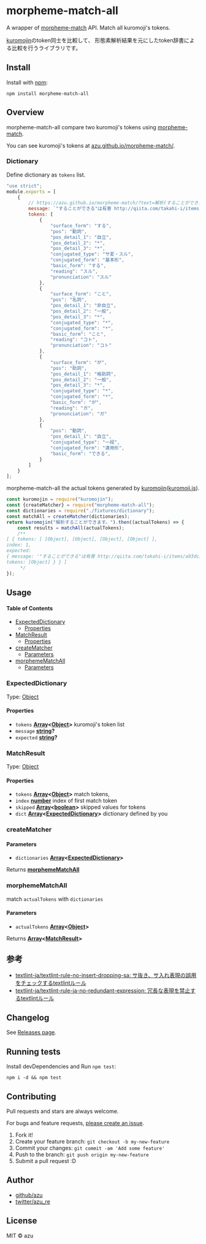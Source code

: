 # morpheme-match-all

A wrapper of [morpheme-match](https://github.com/azu/morpheme-match "morpheme-match") API. Match all kuromoji's tokens.

[kuromojin](https://github.com/azu/kuromojin "kuromojin")のtoken同士を比較して、
形態素解析結果を元にしたtoken辞書による比較を行うライブラリです。

## Install

Install with [npm](https://www.npmjs.com/):

    npm install morpheme-match-all

## Overview

morpheme-match-all compare two kuromoji's tokens using [morpheme-match](https://github.com/azu/morpheme-match "morpheme-match").

You can see kuromoji's tokens at [azu.github.io/morpheme-match/](https://azu.github.io/morpheme-match/ "morpheme-match").

### Dictionary

Define dictionary as `tokens` list.

```js
"use strict";
module.exports = [
    {
        // https://azu.github.io/morpheme-match/?text=解析(することができます)。
        message: `"することができる"は有害 http://qiita.com/takahi-i/items/a93dc2ff42af6b93f6e0`,
        tokens: [
            {
                "surface_form": "する",
                "pos": "動詞",
                "pos_detail_1": "自立",
                "pos_detail_2": "*",
                "pos_detail_3": "*",
                "conjugated_type": "サ変・スル",
                "conjugated_form": "基本形",
                "basic_form": "する",
                "reading": "スル",
                "pronunciation": "スル"
            },
            {
                "surface_form": "こと",
                "pos": "名詞",
                "pos_detail_1": "非自立",
                "pos_detail_2": "一般",
                "pos_detail_3": "*",
                "conjugated_type": "*",
                "conjugated_form": "*",
                "basic_form": "こと",
                "reading": "コト",
                "pronunciation": "コト"
            },
            {
                "surface_form": "が",
                "pos": "助詞",
                "pos_detail_1": "格助詞",
                "pos_detail_2": "一般",
                "pos_detail_3": "*",
                "conjugated_type": "*",
                "conjugated_form": "*",
                "basic_form": "が",
                "reading": "ガ",
                "pronunciation": "ガ"
            },
            {
                "pos": "動詞",
                "pos_detail_1": "自立",
                "conjugated_type": "一段",
                "conjugated_form": "連用形",
                "basic_form": "できる",
            }
        ]
    }
];
```

morpheme-match-all the actual tokens generated by [kuromojin](https://github.com/azu/kuromojin "kuromojin")([kuromoji.js](https://github.com/takuyaa/kuromoji.js "kuromoji.js")).

```js
const kuromojin = require("kuromojin");
const {createMatcher} = require("morpheme-match-all");
const dictionaries = require("./fixtures/dictionary");
const matchAll = createMatcher(dictionaries);
return kuromojin("解析することができます。").then((actualTokens) => {
    const results = matchAll(actualTokens);
    /**
[ { tokens: [ [Object], [Object], [Object], [Object] ],
index: 1,
expected: 
{ message: '"することができる"は有害 http://qiita.com/takahi-i/items/a93dc2ff42af6b93f6e0',
tokens: [Object] } } ]
     */
});
```

## Usage

<!-- Generated by documentation.js. Update this documentation by updating the source code. -->

#### Table of Contents

- [ExpectedDictionary][1]
  - [Properties][2]
- [MatchResult][3]
  - [Properties][4]
- [createMatcher][5]
  - [Parameters][6]
- [morphemeMatchAll][7]
  - [Parameters][8]

### ExpectedDictionary

Type: [Object][9]

#### Properties

- `tokens` **[Array][10]&lt;[Object][9]>** kuromoji's token list
- `message` **[string][11]?** 
- `expected` **[string][11]?** 

### MatchResult

Type: [Object][9]

#### Properties

- `tokens` **[Array][10]&lt;[Object][9]>** match tokens,
- `index` **[number][12]** index of first match token
- `skipped` **[Array][10]&lt;[boolean][13]>** skipped values for tokens
- `dict` **[Array][10]&lt;[ExpectedDictionary][14]>** dictionary defined by you

### createMatcher

#### Parameters

- `dictionaries` **[Array][10]&lt;[ExpectedDictionary][14]>** 

Returns **[morphemeMatchAll][15]** 

### morphemeMatchAll

match `actualTokens` with `dictionaries`

#### Parameters

- `actualTokens` **[Array][10]&lt;[Object][9]>** 

Returns **[Array][10]&lt;[MatchResult][16]>** 

[1]: #expecteddictionary

[2]: #properties

[3]: #matchresult

[4]: #properties-1

[5]: #creatematcher

[6]: #parameters

[7]: #morphemematchall

[8]: #parameters-1

[9]: https://developer.mozilla.org/docs/Web/JavaScript/Reference/Global_Objects/Object

[10]: https://developer.mozilla.org/docs/Web/JavaScript/Reference/Global_Objects/Array

[11]: https://developer.mozilla.org/docs/Web/JavaScript/Reference/Global_Objects/String

[12]: https://developer.mozilla.org/docs/Web/JavaScript/Reference/Global_Objects/Number

[13]: https://developer.mozilla.org/docs/Web/JavaScript/Reference/Global_Objects/Boolean

[14]: #expecteddictionary

[15]: #morphemematchall

[16]: #matchresult

## 参考

- [textlint-ja/textlint-rule-no-insert-dropping-sa: サ抜き、サ入れ表現の誤用をチェックするtextlintルール](https://github.com/textlint-ja/textlint-rule-no-insert-dropping-sa "textlint-ja/textlint-rule-no-insert-dropping-sa: サ抜き、サ入れ表現の誤用をチェックするtextlintルール")
- [textlint-ja/textlint-rule-ja-no-redundant-expression: 冗長な表現を禁止するtextlintルール](https://github.com/textlint-ja/textlint-rule-ja-no-redundant-expression "textlint-ja/textlint-rule-ja-no-redundant-expression: 冗長な表現を禁止するtextlintルール")

## Changelog

See [Releases page](https://github.com/azu/morpheme-match-all/releases).

## Running tests

Install devDependencies and Run `npm test`:

    npm i -d && npm test

## Contributing

Pull requests and stars are always welcome.

For bugs and feature requests, [please create an issue](https://github.com/azu/morpheme-match-all/issues).

1. Fork it!
2. Create your feature branch: `git checkout -b my-new-feature`
3. Commit your changes: `git commit -am 'Add some feature'`
4. Push to the branch: `git push origin my-new-feature`
5. Submit a pull request :D

## Author

- [github/azu](https://github.com/azu)
- [twitter/azu_re](https://twitter.com/azu_re)

## License

MIT © azu
